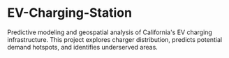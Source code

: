 # EV-Charging-Station
Predictive modeling and geospatial analysis of California's EV charging infrastructure. This project explores charger distribution, predicts potential demand hotspots, and identifies underserved areas.
